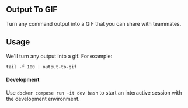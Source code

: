 ## Output To GIF

Turn any command output into a GIF that you can share with teammates.


## Usage

We'll turn any output into a gif. For example:

`tail -f 100 | output-to-gif`

#### Development

Use `docker compose run -it dev bash` to start an interactive session with the development environment.

